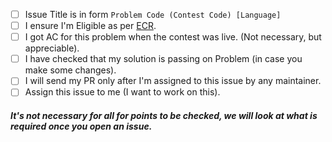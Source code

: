 
- [ ] Issue Title is in form `Problem Code (Contest Code) [Language]`
- [ ] I ensure I'm Eligible as per [ECR](https://github.com/aashutoshrathi/ChefLib/blob/master/README.md#ecr).
- [ ] I got AC for this problem when the contest was live. (Not necessary, but appreciable).
- [ ] I have checked that my solution is passing on Problem (in case you make some changes).
- [ ] I will send my PR only after I'm assigned to this issue by any maintainer.
- [ ] Assign this issue to me (I want to work on this).

##### It's not necessary for all for points to be checked, we will look at what is required once you open an issue.

